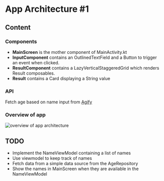 # App Architecture #1

## Content

### Components
- **MainScreen** is the mother component of MainActivity.kt
- **InputComponent** contains an OutlinedTextField and a Button to trigger an event when clicked.
- **ResultComponent** contains a LazyVerticalStaggeredGrid which renders Result composables.
- **Result** contains a Card displaying a String value

### API
Fetch age based on name input from [Agify](https://agify.io/documentation)

### Overview of app
![overview of app architecture](https://github.com/user-attachments/assets/ec04bfc9-ffb0-4a96-9095-0405ca23edda)

## TODO
- Implement the NameViewModel containing a list of names 
- Use viewmodel to keep track of names
- Fetch data from a simple data source from the AgeRepository
- Show the names in MainScreen when they are available in the NameViewModel
